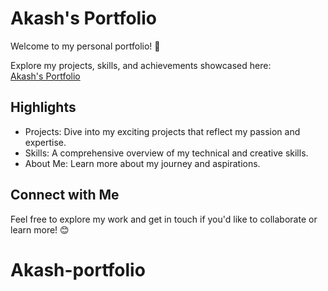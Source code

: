 # Akash's Portfolio

Welcome to my personal portfolio! 🎉

Explore my projects, skills, and achievements showcased here:  
[Akash's Portfolio](https://akashdavidkumar.github.io/Akash-portfolio/)

## Highlights

- Projects: Dive into my exciting projects that reflect my passion and expertise.
- Skills: A comprehensive overview of my technical and creative skills.
- About Me: Learn more about my journey and aspirations.

## Connect with Me

Feel free to explore my work and get in touch if you'd like to collaborate or learn more! 😊
# Akash-portfolio
